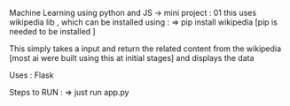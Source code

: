 Machine Learning using python and JS -> mini project : 01 
this uses wikipedia lib , which can be installed using :
=> pip install wikipedia [pip is needed to be installed ]

This simply takes a input and return the related content from the
wikipedia [most ai were built using this at initial stages] and displays the data

Uses : Flask

Steps to RUN : 
=> just run app.py
